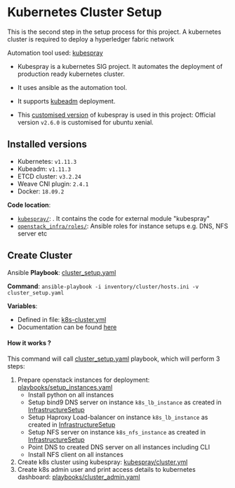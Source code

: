 Kubernetes Cluster Setup
=========================

This is the second step in the setup process for this project. A kubernetes cluster is required to deploy a hyperledger fabric network

Automation tool used: [kubespray](https://github.com/kubernetes-sigs/kubespray)
* Kubespray is a kubernetes SIG project. It automates the deployment of production ready kubernetes cluster. 
* It uses ansible as the automation tool.
* It supports [kubeadm](https://kubernetes.io/docs/reference/setup-tools/kubeadm/kubeadm/) deployment.

* This [customised version](https://github.com/sahilkalra1991/kubespray/tree/sk_2.6.0_xenial) of kubespray is used in this project: Official version `v2.6.0` is customised for ubuntu xenial.

Installed versions
------------------
- Kubernetes: `v1.11.3`
- Kubeadm: `v1.11.3`
- ETCD cluster: `v3.2.24`
- Weave CNI plugin: `2.4.1`
- Docker: `18.09.2`


**Code location**:
- [`kubespray/`](../kubespray): . It contains the code for external module "kubespray"
- [`openstack_infra/roles/`](../openstack_infra/roles/): Ansible roles for instance setups e.g. DNS, NFS server etc

Create Cluster
-------------

Ansible **Playbook**: [cluster_setup.yaml](../cluster_setup.yaml)

**Command**: `ansible-playbook -i inventory/cluster/hosts.ini -v cluster_setup.yaml`

**Variables**:
- Defined in file: [k8s-cluster.yml](../inventory/cluster/group_vars/k8s-cluster.yml)
- Documentation can be found [here](https://github.com/sahilkalra1991/kubespray/blob/sk_2.6.0_xenial/docs/vars.md)

#### How it works ?

This command will call [cluster_setup.yaml](../cluster_setup.yaml) playbook, which will perform 3 steps:

1. Prepare openstack instances for deployment: [playbooks/setup_instances.yaml](../playbooks/setup_instances.yaml)
    - Install python on all instances
    - Setup bind9 DNS server on instance `k8s_lb_instance` as created in [InfrastructureSetup](InfrastructureSetup.md)
    - Setup Haproxy Load-balancer on instance `k8s_lb_instance` as created in [InfrastructureSetup](InfrastructureSetup.md)
    - Setup NFS server on instance `k8s_nfs_instance` as created in [InfrastructureSetup](InfrastructureSetup.md)
    - Point DNS to created DNS server on all instances including CLI
    - Install NFS client on all instances
2. Create k8s cluster using kubespray: [kubespray/cluster.yml](../kubespray/cluster.yml)
3. Create k8s admin user and print access details to kubernetes dashboard: [playbooks/cluster_admin.yaml](../playbooks/cluster_admin.yaml)